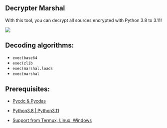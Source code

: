 ## Decrypter Marshal 

With this tool, you can decrypt all sources encrypted with Python 3.8 to 3.11! 

<img src="https://github.com/user-attachments/assets/e2e4d066-4927-4c5b-9cee-c767aad11161"> 

## Decoding algorithms: 

- `exec(base64`
- `exec(zlib`
- `exec(marshal.loads`
- `exec(marshal`

## Prerequisites: 

- <a href="https://github.com/zrax/pycdc"> Pycdc & Pycdas

- Python3.8 | Python3.11

- Support from Termux, Linux, Windows


